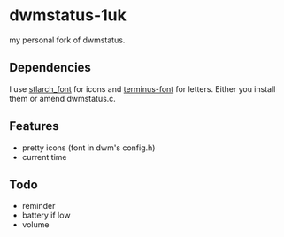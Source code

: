 dwmstatus-1uk
=============
my personal fork of dwmstatus.

## Dependencies
I use [stlarch_font](http://sourceforge.net/projects/stlarchfont/ "sourceforge") for icons and [terminus-font](http://sourceforge.net/projects/terminus-font/ "sourceforge") for letters. Either you install them or amend dwmstatus.c.

## Features
* pretty icons (font in dwm's config.h)
* current time

## Todo
* reminder
* battery if low
* volume
